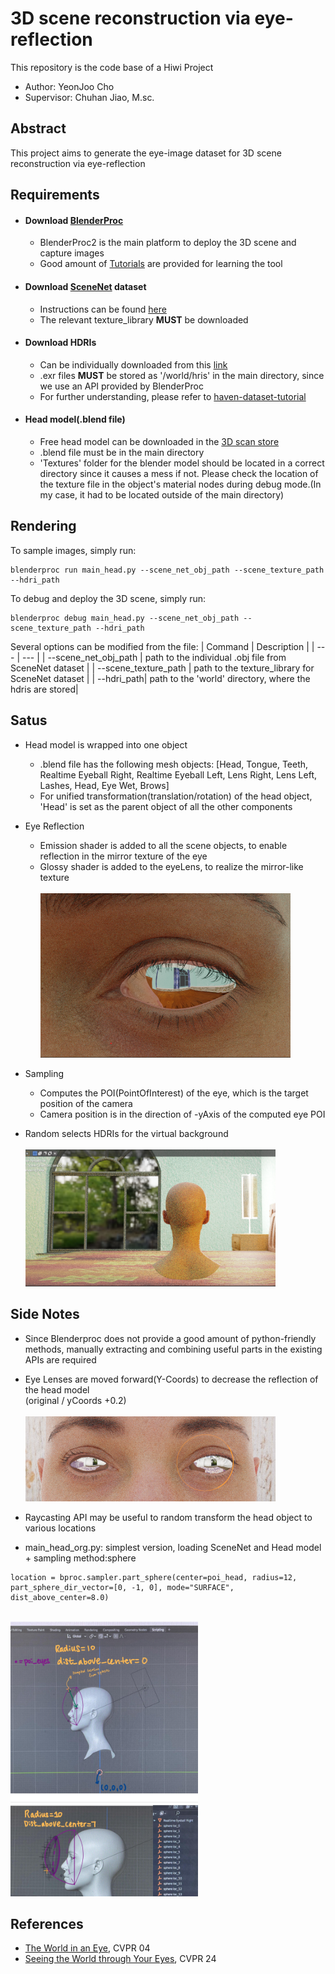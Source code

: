 # 3D scene reconstruction via eye-reflection
This repository is the code base of a Hiwi Project 

* Author: YeonJoo Cho 
* Supervisor: Chuhan Jiao, M.sc.

## Abstract
This project aims to generate the eye-image dataset for 3D scene reconstruction via eye-reflection 

## Requirements 
- #### Download [BlenderProc](https://github.com/DLR-RM/BlenderProc)
    - BlenderProc2 is the main platform to deploy the 3D scene and capture images
    - Good amount of [Tutorials](https://github.com/DLR-RM/BlenderProc/tree/main/examples) are provided for learning the tool
- #### Download [SceneNet](https://robotvault.bitbucket.io/) dataset
    - Instructions can be found [here](https://github.com/DLR-RM/BlenderProc/blob/main/examples/datasets/scenenet/README.md)
    - The relevant texture_library **MUST** be downloaded
- #### Download HDRIs 
    - Can be individually downloaded from this [link](https://polyhaven.com/hdris)
    - .exr files **MUST** be stored as '/world/hris' in the main directory, since we use an API provided by BlenderProc
    - For further understanding, please refer to [haven-dataset-tutorial](https://github.com/DLR-RM/BlenderProc/blob/main/examples/datasets/haven/README.md)
- #### Head model(.blend file) 
    - Free head model can be downloaded in the [3D scan store](https://www.3dscanstore.com/blog/Free-3D-Head-Model)  
    - .blend file must be in the main directory
    - 'Textures' folder for the blender model should be located in a correct directory since it causes a mess if not. Please check the location of the texture file in the object's material nodes during debug mode.(In my case, it had to be located outside of the main directory) 

## Rendering

To sample images, simply run:

```
blenderproc run main_head.py --scene_net_obj_path --scene_texture_path --hdri_path
```
To debug and deploy the 3D scene, simply run:

```
blenderproc debug main_head.py --scene_net_obj_path --scene_texture_path --hdri_path
```
Several options can be modified from the file:
| Command | Description |
| --- | --- |
| --scene_net_obj_path | path to the individual .obj file from SceneNet dataset | 
| --scene_texture_path | path to the texture_library for SceneNet dataset |
| --hdri_path| path to the 'world' directory, where the hdris are stored|
  

## Satus
- Head model is wrapped into one object
    - .blend file has the following mesh objects: [Head, Tongue, Teeth, Realtime Eyeball Right, Realtime Eyeball Left, Lens Right, Lens Left, Lashes, Head, Eye Wet, Brows]
    - For unified transformation(translation/rotation) of the head object, 'Head' is set as the parent object of all the other components 

- Eye Reflection
    - Emission shader is added to all the scene objects, to enable reflection in the mirror texture of the eye
    - Glossy shader is added to the eyeLens, to realize the mirror-like texture
<br><br><img src="status/lensL.png" width="400"><br> 

- Sampling 
    - Computes the POI(PointOfInterest) of the eye, which is the target position of the camera
    - Camera position is in the direction of -yAxis of the computed eye POI 

- Random selects HDRIs for the virtual background 
     <br><br><img src="status/add_exr.png" width="400"><br> 

## Side Notes
- Since Blenderproc does not provide a good amount of python-friendly methods, manually extracting and combining useful parts in the existing APIs are required 

- Eye Lenses are moved forward(Y-Coords) to decrease the reflection of the head model
<br>(original / yCoords +0.2)<br>
<br><img src="status/eyeLens_move_forawrd/move_yCoords_0.2 copy.png" width="400"><br>
- Raycasting API may be useful to random transform the head object to various locations

- main_head_org.py: simplest version, loading SceneNet and Head model + sampling method:sphere
```
location = bproc.sampler.part_sphere(center=poi_head, radius=12, part_sphere_dir_vector=[0, -1, 0], mode="SURFACE", dist_above_center=8.0)
```
<br><img src="status/sphere_sample.jpg" width="300"><br>

## References
- [The World in an Eye](https://world-from-eyes.github.io/), CVPR 04
- [Seeing the World through Your Eyes](https://cave.cs.columbia.edu/old/publications/pdfs/Nishino_CVPR04.pdf), CVPR 24
